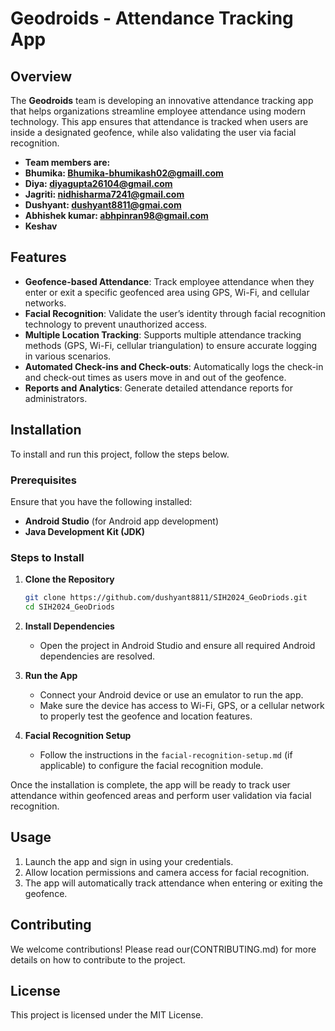 # Geodroids - Attendance Tracking App

## **Overview**
The **Geodroids** team is developing an innovative attendance tracking app that helps organizations streamline employee attendance using modern technology. This app ensures that attendance is tracked when users are inside a designated geofence, while also validating the user via facial recognition.
- **Team members are:**
- **Bhumika: Bhumika-bhumikash02@gmaill.com**
- **Diya: diyagupta26104@gmail.com**
- **Jagriti: nidhisharma7241@gmail.com**
- **Dushyant: dushyant8811@gmai.com**
- **Abhishek kumar: abhpinran98@gmail.com**
- **Keshav**

## **Features**
- **Geofence-based Attendance**: Track employee attendance when they enter or exit a specific geofenced area using GPS, Wi-Fi, and cellular networks.
- **Facial Recognition**: Validate the user’s identity through facial recognition technology to prevent unauthorized access.
- **Multiple Location Tracking**: Supports multiple attendance tracking methods (GPS, Wi-Fi, cellular triangulation) to ensure accurate logging in various scenarios.
- **Automated Check-ins and Check-outs**: Automatically logs the check-in and check-out times as users move in and out of the geofence.
- **Reports and Analytics**: Generate detailed attendance reports for administrators.

## **Installation**

To install and run this project, follow the steps below.

### **Prerequisites**
Ensure that you have the following installed:
- **Android Studio** (for Android app development)
- **Java Development Kit (JDK)**

### **Steps to Install**
1. **Clone the Repository**
    ```bash
    git clone https://github.com/dushyant8811/SIH2024_GeoDriods.git
    cd SIH2024_GeoDriods
    ```

2. **Install Dependencies**
    - Open the project in Android Studio and ensure all required Android dependencies are resolved.

3. **Run the App**
    - Connect your Android device or use an emulator to run the app.
    - Make sure the device has access to Wi-Fi, GPS, or a cellular network to properly test the geofence and location features.

4. **Facial Recognition Setup**
    - Follow the instructions in the `facial-recognition-setup.md` (if applicable) to configure the facial recognition module.

Once the installation is complete, the app will be ready to track user attendance within geofenced areas and perform user validation via facial recognition.

## **Usage**
1. Launch the app and sign in using your credentials.
2. Allow location permissions and camera access for facial recognition.
3. The app will automatically track attendance when entering or exiting the geofence.

## **Contributing**
We welcome contributions! Please read our(CONTRIBUTING.md) for more details on how to contribute to the project.

## **License**
This project is licensed under the MIT License.

